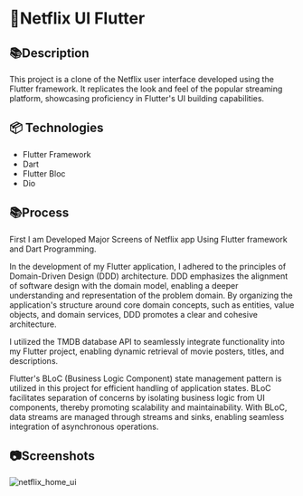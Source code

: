 # 📱Netflix UI Flutter

## 📚Description

This project is a clone of the Netflix user interface developed using the Flutter framework. It replicates the look and feel of the popular streaming platform, showcasing proficiency in Flutter's UI building capabilities.

## 📦 Technologies
- Flutter Framework
- Dart
- Flutter Bloc
- Dio

## 📚Process
First I am Developed Major Screens of Netflix app Using Flutter framework and Dart Programming.

In the development of my Flutter application, I adhered to the principles of Domain-Driven Design (DDD) architecture. DDD emphasizes the alignment of software design with the domain model, enabling a deeper understanding and representation of the problem domain. By organizing the application's structure around core domain concepts, such as entities, value objects, and domain services, DDD promotes a clear and cohesive architecture.

I utilized the TMDB database API to seamlessly integrate  functionality into my Flutter project, enabling dynamic retrieval of movie posters, titles, and descriptions.

Flutter's BLoC (Business Logic Component) state management pattern is utilized in this project for efficient handling of application states. BLoC facilitates separation of concerns by isolating business logic from UI components, thereby promoting scalability and maintainability. With BLoC, data streams are managed through streams and sinks, enabling seamless integration of asynchronous operations.

## 📷Screenshots
![netflix_home_ui](https://github.com/aswinmohan24/flutter_netflix_app/assets/156991420/686bb021-aed4-4c1b-b7d7-3cae92c9ec8a)

















